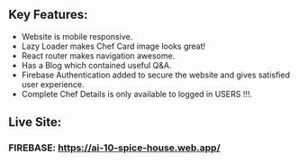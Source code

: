 ## Key Features:
* Website is mobile responsive.
* Lazy Loader makes Chef Card image looks great!
* React router makes navigation awesome.
* Has a Blog which contained useful Q&A.
* Firebase Authentication added to secure the website and gives satisfied user experience.
* Complete Chef Details is only available to logged in USERS !!!.


## Live Site: 
### FIREBASE: https://ai-10-spice-house.web.app/

